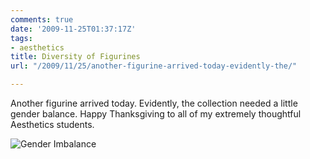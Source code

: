 ```yaml
---
comments: true
date: '2009-11-25T01:37:17Z'
tags:
- aesthetics
title: Diversity of Figurines
url: "/2009/11/25/another-figurine-arrived-today-evidently-the/"

---
```

<p>Another figurine arrived today. Evidently, the collection needed a little gender balance. Happy Thanksgiving to all of my extremely thoughtful Aesthetics students.</p>

![Gender Imbalance](/images/2009/gender-figurine.png)
